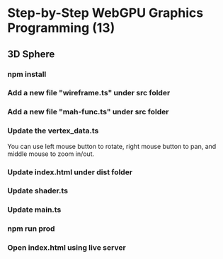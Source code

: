 # Step-by-Step WebGPU Graphics Programming (13) 
## 3D Sphere

### npm install

### Add a new file "wireframe.ts" under src folder

### Add a new file "mah-func.ts" under src folder

### Update the vertex_data.ts

You can use left mouse button to rotate, right mouse button to pan, and middle mouse to zoom in/out.

### Update index.html under dist folder

### Update shader.ts

### Update main.ts

### npm run prod

### Open index.html using live server